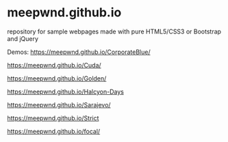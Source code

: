 # meepwnd.github.io
repository for sample webpages made with pure HTML5/CSS3 or Bootstrap and jQuery

Demos: 
https://meepwnd.github.io/CorporateBlue/

https://meepwnd.github.io/Cuda/

https://meepwnd.github.io/Golden/

https://meepwnd.github.io/Halcyon-Days

https://meepwnd.github.io/Sarajevo/

https://meepwnd.github.io/Strict

https://meepwnd.github.io/focal/





